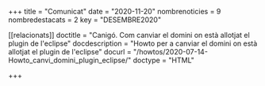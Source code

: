 +++
title             = "Comunicat"
date	 	  	  = "2020-11-20"
nombrenoticies    = 9
nombredestacats   = 2
key 		  	  = "DESEMBRE2020"

[[relacionats]]
doctitle          = "Canigó. Com canviar el domini on està allotjat el plugin de l'eclipse"
docdescription    = "Howto per a canviar el domini on està allotjat el plugin de l'eclipse"
docurl            = "/howtos/2020-07-14-Howto_canvi_domini_plugin_eclipse/"
doctype           = "HTML"

+++
